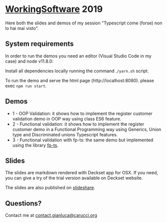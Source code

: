 # [WorkingSoftware](https://www.agilemovement.it/workingsoftware/) 2019

Here both the slides and demos of my session "Typescript come (forse) non lo hai mai visto".

## System requirements

In order to run the demos you need an editor (Visual Studio Code in my case) and node v11.8.0:

Install all dependencies locally running the command .`/yarn.sh` script.

To run the demo and serve the html page (http://localhost:8080). please exec `npm run start`.

## Demos

- 1 - OOP Validation: it shows how to implement the register customer validation demo in OOP way using class ES6 feature.
- 2 - Functional validation: it shows how to implement the register customer demo in a Functional Programming way using Generics, Union type and Discriminated unions Typescript features.
- 3 - Functional validation with fp-ts: the same demo but implemented using the library [fp-ts](https://github.com/gcanti/fp-ts).

## Slides

The slides are markdown rendered with Deckset app for OSX. If you need, you can give a try of the trial version available on Deckset website.

The slides are also published on [slideshare](https://www.slideshare.net/rucka/working-software-2019-typescript-come-forse-non-lo-hai-mai-visto).

## Questions?

Contact me at contact.gianluca@carucci.org
